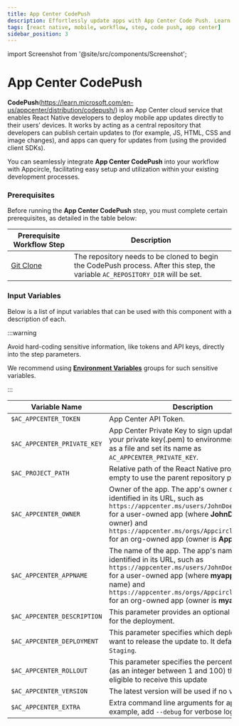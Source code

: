 ```yaml
---
title: App Center CodePush
description: Effortlessly update apps with App Center Code Push. Learn quick, reliable code deployment without app store delays.
tags: [react native, mobile, workflow, step, code push, app center]
sidebar_position: 3
---
```


import Screenshot from '@site/src/components/Screenshot';

# App Center CodePush

**CodePush**(https://learn.microsoft.com/en-us/appcenter/distribution/codepush/) is an App Center cloud service that enables React Native developers to deploy mobile app updates directly to their users’ devices. It works by acting as a central repository that developers can publish certain updates to (for example, JS, HTML, CSS and image changes), and apps can query for updates from (using the provided client SDKs).

You can seamlessly integrate **App Center CodePush** into your workflow with Appcircle, facilitating easy setup and utilization within your existing development processes.

### Prerequisites

Before running the **App Center CodePush** step, you must complete certain prerequisites, as detailed in the table below:

| Prerequisite Workflow Step                      | Description                                     |
|-------------------------------------------------|-------------------------------------------------|
| [Git Clone](/workflows/common-workflow-steps/git-clone) | The repository needs to be cloned to begin the CodePush process. After this step, the variable `AC_REPOSITORY_DIR` will be set. |

<Screenshot url='https://cdn.appcircle.io/docs/assets/BE3174-codepushOrder.png' />

### Input Variables

Below is a list of input variables that can be used with this component with a description of each.

<Screenshot url='https://cdn.appcircle.io/docs/assets/BE3174-codepushInput.png' />

:::warning

Avoid hard-coding sensitive information, like tokens and API keys, directly into the step parameters.

We recommend using [**Environment Variables**](/environment-variables/managing-variables) groups for such sensitive variables.

:::


| Variable Name                 | Description                                    | Status           |
|-------------------------------|------------------------------------------------|------------------|
| `$AC_APPCENTER_TOKEN`         | App Center API Token. | Required |
| `$AC_APPCENTER_PRIVATE_KEY`   | App Center Private Key to sign updates. Upload your private key(.pem) to environment variables as a file and set its name as `AC_APPCENTER_PRIVATE_KEY`. | Optional |
| `$AC_PROJECT_PATH`            | Relative path of the React Native project. Leave it empty to use the parent repository path. | Optional |
| `$AC_APPCENTER_OWNER`         | Owner of the app. The app's owner can be identified in its URL, such as `https://appcenter.ms/users/JohnDoe/apps/myapp` for a user-owned app (where **JohnDoe** is the owner) and `https://appcenter.ms/orgs/Appcircle/apps/myapp` for an org-owned app (owner is **Appcircle**). | Required |
| `$AC_APPCENTER_APPNAME`       | The name of the app. The app's name can be identified in its URL, such as `https://appcenter.ms/users/JohnDoe/apps/myapp` for a user-owned app (where **myapp** is the app name) and `https://appcenter.ms/orgs/Appcircle/apps/myapp` for an org-owned app (owner is **myapp**). | Required |
| `$AC_APPCENTER_DESCRIPTION`   | This parameter provides an optional change log for the deployment. | Required |
| `$AC_APPCENTER_DEPLOYMENT`    | This parameter specifies which deployment you want to release the update to. It defaults to `Staging`. | Optional |
| `$AC_APPCENTER_ROLLOUT`       | This parameter specifies the percentage of users (as an integer between 1 and 100) that should be eligible to receive this update | Optional |
| `$AC_APPCENTER_VERSION`       | The latest version will be used if no version is set. | Optional |
| `$AC_APPCENTER_EXTRA`         | Extra command line arguments for appcenter. For example, add `--debug` for verbose logs. | Optional |

